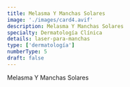 ```yaml
---
title: Melasma Y Manchas Solares
image: './images/card4.avif'
description: Melasma Y Manchas Solares
specialty: Dermatología Clínica
details: laser-para-manchas
type: ['dermatología']
numberType: 5
draft: false
---
```


Melasma Y Manchas Solares
